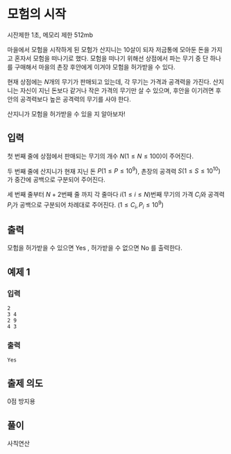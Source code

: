 # 모험의 시작
시잔제한 1초, 메모리 제한 512mb

마을에서 모험을 시작하게 된 모험가 산지니는 $10$살이 되자 저금통에 모아둔 돈을 가지고 혼자서 모험을 떠나기로 했다. 모험을 떠나기 위해선 상점에서 파는 무기 중 단 하나를 구매해서 마을의 촌장 후안에게 이겨야 모험을 허가받을 수 있다. 

현재 상점에는 $N$개의 무기가 판매되고 있는데, 각 무기는 가격과 공격력을 가진다. 산지니는 자신이 지닌 돈보다 같거나 작은 가격의 무기만 살 수 있으며, 후안을 이기려면 후안의 공격력보다 높은 공격력의 무기를 사야 한다. 

산지니가 모험을 허가받을 수 있을 지 알아보자!

## 입력

첫 번째 줄에 상점에서 판매되는 무기의 개수 $N(1 \leq N \leq 100)$이 주어진다.

두 번째 줄에 산지니가 현재 지닌 돈 $P(1 \leq P \leq 10^{9})$, 촌장의 공격력 $S(1 \leq S \leq 10^{10})$가 중간에 공백으로 구분되어 주어진다.

세 번째 줄부터 $N + 2$번째 줄 까지 각 줄마다 $i(1 \leq i \leq N)$번째 무기의 가격 $C_{i}$와 공격력 $P_{i}$가 공백으로 구분되어 차례대로 주어진다.  $(1 \leq C_{i}, P_{i} \leq 10^{9})$

## 출력

모험을 허가받을 수 있으면 Yes , 허가받을 수 없으면 No 를 출력한다.

## 예제 1

### 입력

```
2
3 4
2 9
4 3
```

### 출력

```
Yes
```

## 출제 의도

0점 방지용

## 풀이

사칙연산
